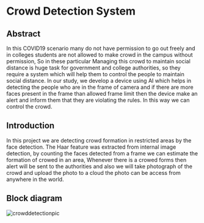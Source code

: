 # Crowd Detection System
## Abstract
In this COVID19 scenario many do not have permission to go out freely and in colleges students are not allowed to make crowd in the campus without permission, So in these particular Managing this crowd to maintain social distance is huge task for government and college authorities, so they require a system which will help them to control the people to maintain social distance. In our study, we develop a device using AI which helps in detecting the people who are in the frame of camera and if there are more faces present in the frame than allowed frame limit then the device make an alert and inform them that they are violating the rules. In this way we can control the crowd.<br>
## Introduction
In this project we are detecting crowd formation in restricted areas by the face detection. The Haar feature was extracted from internal image detection, by counting the faces detected from a frame we can estimate the formation of crowed in an area, Whenever there is a crowed forms then alert will be sent to the authorities and also we will take photograph of the crowd and upload the photo to a cloud the photo can be access from anywhere in the world.<br>
## Block diagram
![crowddetectionpic](https://user-images.githubusercontent.com/109785046/216248281-c03c261c-fbe9-474e-992e-a351e3eb620e.png)


